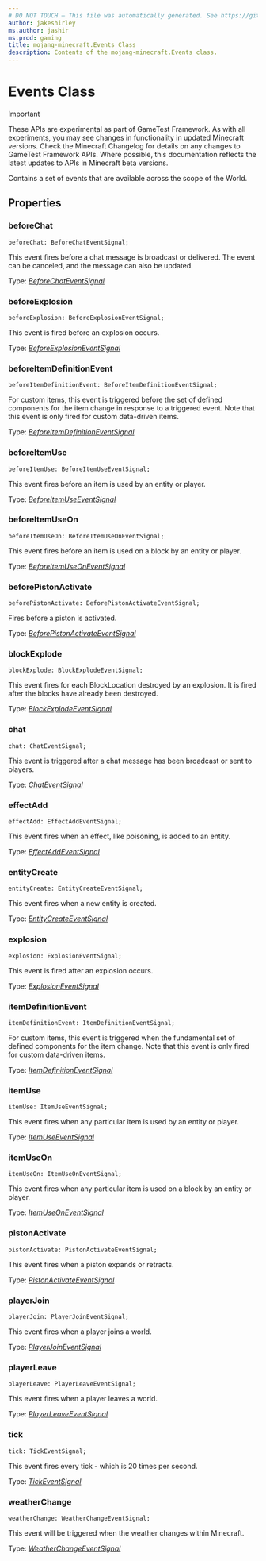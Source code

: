 ```yaml
---
# DO NOT TOUCH — This file was automatically generated. See https://github.com/Mojang/MinecraftScriptingApiDocsGenerator to modify descriptions, examples, etc.
author: jakeshirley
ms.author: jashir
ms.prod: gaming
title: mojang-minecraft.Events Class
description: Contents of the mojang-minecraft.Events class.
---
```

# Events Class
>[!IMPORTANT]
>These APIs are experimental as part of GameTest Framework. As with all experiments, you may see changes in functionality in updated Minecraft versions. Check the Minecraft Changelog for details on any changes to GameTest Framework APIs. Where possible, this documentation reflects the latest updates to APIs in Minecraft beta versions.

Contains a set of events that are available across the scope of the World.

## Properties
### **beforeChat**
`beforeChat: BeforeChatEventSignal;`

This event fires before a chat message is broadcast or delivered. The event can be canceled, and the message can also be updated.

Type: [*BeforeChatEventSignal*](BeforeChatEventSignal.md)


### **beforeExplosion**
`beforeExplosion: BeforeExplosionEventSignal;`

This event is fired before an explosion occurs.

Type: [*BeforeExplosionEventSignal*](BeforeExplosionEventSignal.md)


### **beforeItemDefinitionEvent**
`beforeItemDefinitionEvent: BeforeItemDefinitionEventSignal;`

For custom items, this event is triggered before the set of defined components for the item change in response to a triggered event. Note that this event is only fired for custom data-driven items.

Type: [*BeforeItemDefinitionEventSignal*](BeforeItemDefinitionEventSignal.md)


### **beforeItemUse**
`beforeItemUse: BeforeItemUseEventSignal;`

This event fires before an item is used by an entity or player.

Type: [*BeforeItemUseEventSignal*](BeforeItemUseEventSignal.md)


### **beforeItemUseOn**
`beforeItemUseOn: BeforeItemUseOnEventSignal;`

This event fires before an item is used on a block by an entity or player.

Type: [*BeforeItemUseOnEventSignal*](BeforeItemUseOnEventSignal.md)


### **beforePistonActivate**
`beforePistonActivate: BeforePistonActivateEventSignal;`

Fires before a piston is activated.

Type: [*BeforePistonActivateEventSignal*](BeforePistonActivateEventSignal.md)


### **blockExplode**
`blockExplode: BlockExplodeEventSignal;`

This event fires for each BlockLocation destroyed by an explosion. It is fired after the blocks have already been destroyed.

Type: [*BlockExplodeEventSignal*](BlockExplodeEventSignal.md)


### **chat**
`chat: ChatEventSignal;`

This event is triggered after a chat message has been broadcast or sent to players.

Type: [*ChatEventSignal*](ChatEventSignal.md)


### **effectAdd**
`effectAdd: EffectAddEventSignal;`

This event fires when an effect, like poisoning, is added to an entity.

Type: [*EffectAddEventSignal*](EffectAddEventSignal.md)


### **entityCreate**
`entityCreate: EntityCreateEventSignal;`

This event fires when a new entity is created.

Type: [*EntityCreateEventSignal*](EntityCreateEventSignal.md)


### **explosion**
`explosion: ExplosionEventSignal;`

This event is fired after an explosion occurs.

Type: [*ExplosionEventSignal*](ExplosionEventSignal.md)


### **itemDefinitionEvent**
`itemDefinitionEvent: ItemDefinitionEventSignal;`

For custom items, this event is triggered when the fundamental set of defined components for the item change.  Note that this event is only fired for custom data-driven items.

Type: [*ItemDefinitionEventSignal*](ItemDefinitionEventSignal.md)


### **itemUse**
`itemUse: ItemUseEventSignal;`

This event fires when any particular item is used by an entity or player.

Type: [*ItemUseEventSignal*](ItemUseEventSignal.md)


### **itemUseOn**
`itemUseOn: ItemUseOnEventSignal;`

This event fires when any particular item is used on a block by an entity or player.

Type: [*ItemUseOnEventSignal*](ItemUseOnEventSignal.md)


### **pistonActivate**
`pistonActivate: PistonActivateEventSignal;`

This event fires when a piston expands or retracts.

Type: [*PistonActivateEventSignal*](PistonActivateEventSignal.md)


### **playerJoin**
`playerJoin: PlayerJoinEventSignal;`

This event fires when a player joins a world.

Type: [*PlayerJoinEventSignal*](PlayerJoinEventSignal.md)


### **playerLeave**
`playerLeave: PlayerLeaveEventSignal;`

This event fires when a player leaves a world.

Type: [*PlayerLeaveEventSignal*](PlayerLeaveEventSignal.md)


### **tick**
`tick: TickEventSignal;`

This event fires every tick - which is 20 times per second.

Type: [*TickEventSignal*](TickEventSignal.md)


### **weatherChange**
`weatherChange: WeatherChangeEventSignal;`

This event will be triggered when the weather changes within Minecraft.

Type: [*WeatherChangeEventSignal*](WeatherChangeEventSignal.md)




